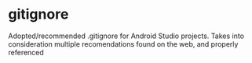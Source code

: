 # gitignore
Adopted/recommended .gitignore for Android Studio projects. Takes into consideration multiple recomendations found on the web, and properly referenced
